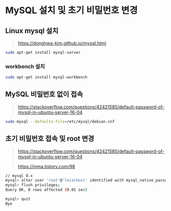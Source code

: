 # MySQL 설치 및 초기 비밀번호 변경

## Linux mysql 설치

> https://donghwa-kim.github.io/mysql.html

```sh
sudo apt-get install mysql-server
```

### workbench 설치

```sh
sudo apt-get install mysql-workbench
```



## MySQL 비밀번호 없이 접속

> https://stackoverflow.com/questions/42421585/default-password-of-mysql-in-ubuntu-server-16-04

```sh
sudo mysql --defaults-file=/etc/mysql/debian.cnf  
```



## 초기 비밀번호 접속 및 root 변경

> https://stackoverflow.com/questions/42421585/default-password-of-mysql-in-ubuntu-server-16-04
>
> https://inma.tistory.com/98

```sh
// mysql 8.x
mysql> alter user 'root'@'localhost' identified with mysql_native_password by '1234';
mysql> flush privileges;
Query OK, 0 rows affected (0.01 sec)

mysql> quit
Bye
```

